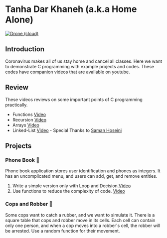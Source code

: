 # Tanha Dar Khaneh (a.k.a Home Alone)
[![Drone (cloud)](https://img.shields.io/drone/build/1995parham/TanhaDarKhaneh.svg?style=flat-square)](https://cloud.drone.io/1995parham/TanhaDarKhaneh)

## Introduction
Coronavirus makes all of us stay home and cancel all classes.
Here we want to demonstrate C programming with example projects and codes.
These codes have companion videos that are available on youtube.

## Review
These videos reviews on some important points of C programming practically.

- Functions [Video](https://youtu.be/4TNvD4F5DnU)
- Recursion [Video](https://youtu.be/r4U-2oM2lEQ)
- Arrays [Video](https://youtu.be/6IneTl2VjWw)
- Linked-List [Video](https://drive.google.com/file/d/1n_gcB7vvCNftk1ZCwfm0PBywiTxDDSHV/view?usp=drivesdk) - Special Thanks to [Saman Hoseini](https://github.com/saman2000hoseini)

## Projects
### Phone Book :iphone:
Phone book application stores user identification and phones as integers.
It has an uncomplicated menu, and users can add, get, and remove entities.

1. Write a simple version only with Loop and Decision.[Video](https://youtu.be/i7tPhMz1BXM)
2. Use functions to reduce the complexity of code. [Video](https://youtu.be/msOIwGQukgY)

### Cops and Robber :police_car:
Some cops want to catch a rubber, and we want to simulate it. There is a square table that cops and robber move in its cells. Each cell can contain only one person, and when a cop moves into a robber's cell, the robber will be arrested. Use a random function for their movement.
